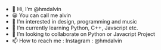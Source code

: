 - 👋 Hi, I’m @hmdalvin
- 😀 You can call me alvin
- 👀 I’m interested in design, programming and music
- 🌱 I’m currently learning Python, C++, Javscript etc.
- 💞️ I’m looking to collaborate on Python or Javacript Project
- 📫 How to reach me :
     Instagram : @hmdalvin
